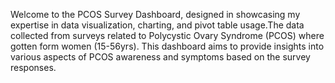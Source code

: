 
Welcome to the PCOS Survey Dashboard, designed in showcasing my expertise in data visualization, charting, and pivot table usage.The data collected from surveys related to Polycystic Ovary Syndrome (PCOS) where gotten form women (15-56yrs). This dashboard aims to provide insights into various aspects of PCOS  awareness and symptoms  based on the survey responses.

